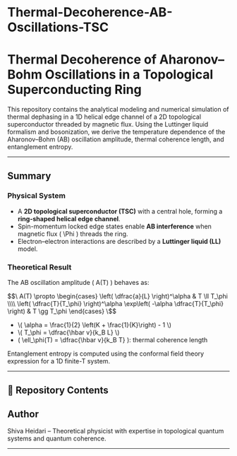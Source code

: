 # Thermal-Decoherence-AB-Oscillations-TSC

# Thermal Decoherence of Aharonov–Bohm Oscillations in a Topological Superconducting Ring

This repository contains the analytical modeling and numerical simulation of thermal dephasing in a 1D helical edge channel of a 2D topological superconductor threaded by magnetic flux. Using the Luttinger liquid formalism and bosonization, we derive the temperature dependence of the Aharonov–Bohm (AB) oscillation amplitude, thermal coherence length, and entanglement entropy.

---

##  Summary

###  Physical System
- A **2D topological superconductor (TSC)** with a central hole, forming a **ring-shaped helical edge channel**.
- Spin-momentum locked edge states enable **AB interference** when magnetic flux \( \Phi \) threads the ring.
- Electron–electron interactions are described by a **Luttinger liquid (LL)** model.

### Theoretical Result
The AB oscillation amplitude \( A(T) \) behaves as:

$$\
A(T) \propto
\begin{cases}
\left( \dfrac{a}{L} \right)^\alpha & T \ll T_\phi \\\\
\left( \dfrac{T}{T_\phi} \right)^\alpha \exp\left( -\alpha \dfrac{T}{T_\phi} \right) & T \gg T_\phi
\end{cases}
\$$

- \\( \alpha = \frac{1}{2} \left(K + \frac{1}{K}\right) - 1 \\)
- \\( T_\phi = \dfrac{\hbar v}{k_B L} \\)
- \( \ell_\phi(T) = \dfrac{\hbar v}{k_B T} \): thermal coherence length

Entanglement entropy is computed using the conformal field theory expression for a 1D finite-T system.

---

## 📁 Repository Contents



## Author
Shiva Heidari – Theoretical physicist with expertise in topological quantum systems and quantum coherence.

---


